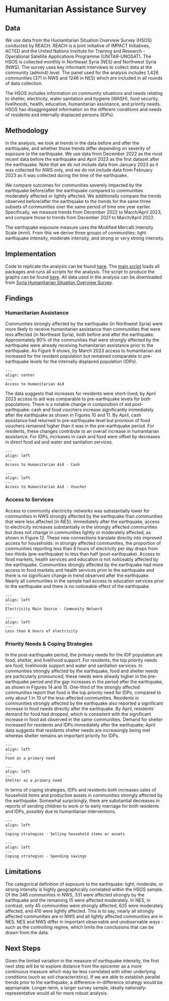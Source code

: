 # Humanitarian Assistance Survey

## Data

We use data from the Humanitarian Situation Overview Survey (HSOS) conducted by REACH. REACH is a joint initiative of IMPACT Initiatives, ACTED and the United Nations Institute for Training and Research - Operational Satellite Applications Programme (UNITAR-UNOSAT). The HSOS is collected monthly in Northeast Syria (NES) and Northwest Syria (NWS). The survey uses key informant interviews to collect data at the community (admin4) level. The panel used for the analysis includes 1,426 communities (371 in NWS and 1246 in NES) which are included in all rounds of data collection.

The HSOS includes information on community situations and needs relating to shelter, electricity, water sanitation and hygiene (WASH), food security, livelihoods, health, education, humanitarian assistance, and priority needs. HSOS has disaggregated information on the different conditions and needs of residents and internally displaced persons (IDPs).

## Methodology

In the analysis, we look at trends in the data before and after the earthquake, and whether those trends differ depending on severity of exposure to the earthquake. We use data from December 2022 as the most recent data before the earthquake and April 2023 as the first dataset after the earthquake. Note that we do not include data from January 2023 as it was collected for NWS only, and we do not include data from February 2023 as it was collected during the time of the earthquake.

We compare outcomes for communities severely impacted by the earthquake before/after the earthquake compared to communities moderately affected or lightly affected. We additionally compare the trends observed before/after the earthquake to the trends for the same three subsets of communities over the same period of time one year earlier. Specifically, we measure trends from December 2022 to March/April 2023, and compare those to trends from December 2021 to March/April 2022.

The earthquake exposure measure uses the Modified Mercalli Intensity Scale (mmi). From this we derive three groups of communities: light earthquake intensity, moderate intensity, and strong or very strong intensity.

## Implementation

Code to replicate the analysis can be found [here](https://github.com/datapartnership/syria-economic-monitor/tree/main/notebooks/hsos-survey/notebooks/hsos-survey/Do%20Files/).
The [main script](https://github.com/datapartnership/syria-economic-monitor/tree/main/notebooks/hsos-survey/notebooks/hsos-survey/Do%20Files/HSOS%20SEM%20-%20Master%20do%20file.do) loads all packages and runs all scripts for the analysis.
The script to produce the graphs can be found [here](https://github.com/datapartnership/syria-economic-monitor/tree/main/notebooks/hsos-survey/notebooks/hsos-survey/Do%20Files/4_Bar%Graphs.do).
All data used in the analysis can be downloaded from [Syria Humanitarian Situation Overview Survey](https://reach-info.org/syr/hsos/).

## Findings

### Humanitarian Assistance

Communities strongly affected by the earthquake (in Northwest Syria) were
more likely to receive humanitarian assistance than communities that were
less affected (in Northeast Syria), both before and after the earthquake.
Approximately 80% of the communities that were strongly affected by the
earthquake were already receiving humanitarian assistance prior to the
earthquake. As Figure 9 shows, by March 2023 access to humanitarian aid
increased for the resident population but remained comparable to
pre-earthquake levels for the internally displaced population (IDPs).

```{figure} ./Figures/Line_trends/1_Fig_HA_access.png
---
align: center
---
Access to Humanitarian Aid
```

The data suggests that increases for residents were short-lived;
by April 2023 access to aid was comparable to pre-earthquake levels
for both populations. There is a notable change in composition of aid
post-earthquake: cash and food vouchers increase significantly immediately
after the earthquake as shown in Figures 10 and 11.
By April, cash assistance had returned to pre-earthquake level but
provision of food vouchers remained higher than it was in the
pre-earthquake period.
For residents, these changes contribute to an overall increase in
humanitarian assistance.
For IDPs, increases in cash and food were offset by decreases in
direct food aid and water and sanitation services.

```{figure} ./Figures/Line_trends/1_Fig_HA_access_cash.png
---
align: left
---
Access to Humanitarian Aid - Cash
```

```{figure} ./Figures/Line_trends/1_Fig_HA_access_voucher.png
---
align: left
---
Access to Humanitarian Aid - Voucher
```
<!-- <p float="left">
  <img src="./Figures/Line_trends/1_Fig_HA_access_cash.png" width="350" />
  <img src="./Figures/Line_trends/1_Fig_HA_access_voucher.png" width="350" />
</p> -->

### Access to Services

Access to community electricity networks was substantially lower for
communities in NWS strongly affected by the earthquake than communities
that were less affected (in NES). Immediately after the earthquake,
access to electricity increases substantially in the strongly affected
communities but does not change in communities lightly or moderately
affected, as shown in Figure 12. These new connections translate directly
into improved access for households: in strongly affected communities,
the proportion of communities reporting less than 8 hours of electricity
per day drops from two-thirds (pre-earthquake) to less than half
(post-earthquake). Access to food markets, health services and education
is not noticeably affected by the earthquake.
Communities strongly affected by the earthquake had more access to
food markets and health services prior to the earthquake and there is
no significant change in trend observed after the earthquake.
Nearly all communities in the sample had access to education services
prior to the earthquake and there is no noticeable effect of the earthquake.

```{figure} ./Figures/Line_trends/1_Fig_electricity_mainc.png
---
align: left
---
Electricity Main Source - Community Network
```

```{figure} ./Figures/Line_trends/Fig_electricity_8c.png
---
align: left
---
Less than 8 hours of electricity
```

<!-- <p float="left">
<img src="./Figures/Line_trends/1_Fig_electricity_mainc.png" width="350">
<img src="./Figures/Line_trends/Fig_electricity_8c.png" width="350">
</p> -->

### Priority Needs & Coping Strategies

In the post-earthquake period, the primary needs for the IDP population
are food, shelter, and livelihood support. For residents, the top priority
needs are food, livelihoods support and water and sanitation services.
In communities strongly affected by the earthquake, food and shelter
needs are particularly pronounced; these needs were already higher in
the pre-earthquake period and the gap increases in the period after the
earthquake, as shown in Figures 14 and 15. One-third of the strongly
affected communities report that food is the top priority need for IDPs,
compared to only about 1 in 10 of the less-affected communities.
Residents in communities strongly affected by the earthquake also
reported a significant increase in food needs directly after the earthquake.
 By April, residents’ demand for food had dropped, which is consistent
 with the significant increase in food aid observed in the same communities.
 Demand for shelter increased for residents and IDPs immediately after the
 earthquake; April data suggests that residents shelter needs are
 increasingly being met whereas shelter remains an important priority
 for IDPs.

 ```{figure} ./Figures/Line_trends/1_Fig_Top_priority_food.png
---
align: left
---
Food as a primary need
```

```{figure} ./Figures/Line_trends/1_Fig_Top_priority_shelter.png
---
align: left
---
Shelter as a primary need
```

<!-- <p float="left">
<img src="./Figures/Line_trends/1_Fig_Top_priority_food .png"  width="350">
<img src="./Figures/Line_trends/1_Fig_Top_priority_shelter .png"  width="350">
</p> -->

In terms of coping strategies, IDPs and residents both
increases sales of household items and productive assets in communities
strongly affected by the earthquake. Somewhat surprisingly, there are
substantial decreases in reports of sending children to work or to
early marriage for both residents and IDPs, possibly due to humanitarian
interventions.

 ```{figure} ./Figures/Line_trends//Fig_IDP_coping_sellittemc.png
---
align: left
---
Coping strategies - Selling household items or assets
```

```{figure} ./Figures/Line_trends/Fig_IDP_coping_savingc.png
---
align: left
---
Coping strategies - Spending savings
```

<!-- <p float="left">
<img src="./Figures/Line_trends/Fig_IDP_coping_sellittemc.png"  width="350">
<img src="./Figures/Line_trends/Fig_IDP_coping_savingc.png"  width="350">
</p> -->

## Limitations

The categorical definition of exposure to the earthquake: light, moderate, or strong intensity is highly geographically correlated within the HSOS sample. Of the 346 communities in NWS, 331 were affected strongly by the earthquake and the remaining 15 were affected moderately. In NES, in contrast, only 45 communities were strongly affected, 625 were moderately affected, and 410 were lightly affected. This is to say, nearly all strongly affected communities are in NWS and all lightly affected communities are in NES. NES and NWS differ in important observable and unobservable ways - such as the controlling regime, which limits the conclusions that can be drawn from the data.

## Next Steps

Given the limited variation in the measure of earthquake intensity, the first next step will be to explore distance from the epicenter as a more continuous measure which may be less correlated with other underlying conditions (such as soil characteristics). If we are able to establish parallel trends prior to the earthquake, a difference-in-difference strategy would be appropriate.
Longer-term, a larger survey sample, ideally nationally-representative  would all for more robust analysis.
